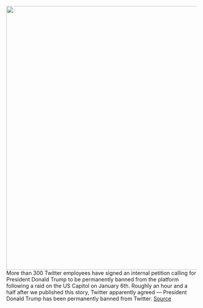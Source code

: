 <img src='https://cdn.vox-cdn.com/thumbor/TOl1vXiBIFJz9yu3wXLhH64GwfA=/0x0:2040x1360/1200x800/filters:focal(857x517:1183x843)/cdn.vox-cdn.com/uploads/chorus_image/image/68640690/acastro_200715_1777_twitter_0004.0.0.jpg' width='700px' /><br/>
More than 300 Twitter employees have signed an internal petition calling for President Donald Trump to be permanently banned from the platform following a raid on the US Capitol on January 6th. Roughly an hour and a half after we published this story, Twitter apparently agreed — President Donald Trump has been permanently banned from Twitter.
<a href='https://www.theverge.com/2021/1/8/22221386/twitter-employees-trump-ban-internal-letter-capitol-attack'> Source <a/>